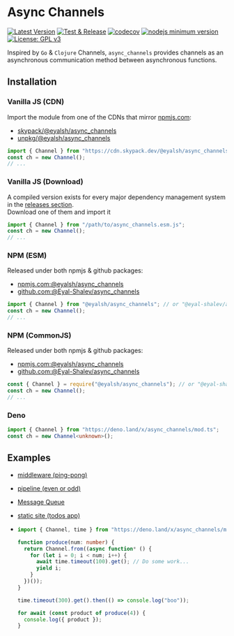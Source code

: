 # Async Channels

[![Latest Version](https://img.shields.io/github/v/release/eyal-shalev/async_channels?sort=semver&label=Version)](https://github.com/Eyal-Shalev/async_channels)
[![Test & Release](https://github.com/Eyal-Shalev/async_channels/actions/workflows/test-and-release.yml/badge.svg)](https://github.com/Eyal-Shalev/async_channels/actions/workflows/test-and-release.yml)
[![codecov](https://codecov.io/gh/Eyal-Shalev/async_channels/branch/main/graph/badge.svg?token=9EWOZTN2BP)](https://codecov.io/gh/Eyal-Shalev/async_channels)
[![nodejs minimum version](https://img.shields.io/node/v/@eyalsh/async_channels)](https://www.npmjs.com/package/@eyalsh/async_channels)
[![License: GPL v3](https://img.shields.io/badge/License-GPLv3-blue.svg)](https://www.gnu.org/licenses/gpl-3.0)

Inspired by `Go` & `Clojure` Channels, `async_channels` provides channels as an
asynchronous communication method between asynchronous functions.

## Installation

### Vanilla JS (CDN)

Import the module from one of the CDNs that mirror
[npmjs.com](https://npmjs.com):

- [skypack/@eyalsh/async_channels](https://skypack.dev/view/@eyalsh/async_channels)
- [unpkg/@eyalsh/async_channels](https://unpkg.com/@eyalsh/async_channels/dist/async_channels.esm.js)

```javascript
import { Channel } from "https://cdn.skypack.dev/@eyalsh/async_channels";
const ch = new Channel();
// ...
```

### Vanilla JS (Download)

A compiled version exists for every major dependency management system in the
[releases section](https://github.com/Eyal-Shalev/async_channels/releases).\
Download one of them and import it

```javascript
import { Channel } from "/path/to/async_channels.esm.js";
const ch = new Channel();
// ...
```

### NPM (ESM)

Released under both npmjs & github packages:

- [npmjs.com:@eyalsh/async_channels](https://www.npmjs.com/package/@eyalsh/async_channels)
- [github.com:@Eyal-Shalev/async_channels](https://github.com/Eyal-Shalev/async_channels/packages/983326)

```javascript
import { Channel } from "@eyalsh/async_channels"; // or "@eyal-shalev/async_channels" for github packages.
const ch = new Channel();
// ...
```

### NPM (CommonJS)

Released under both npmjs & github packages:

- [npmjs.com:@eyalsh/async_channels](https://www.npmjs.com/package/@eyalsh/async_channels)
- [github.com:@Eyal-Shalev/async_channels](https://github.com/Eyal-Shalev/async_channels/packages/983326)

```javascript
const { Channel } = require("@eyalsh/async_channels"); // or "@eyal-shalev/async_channels" for github packages.
const ch = new Channel();
// ...
```

### Deno

```typescript
import { Channel } from "https://deno.land/x/async_channels/mod.ts";
const ch = new Channel<unknown>();
```

## Examples

- [middleware (ping-pong)](/examples/middleware)

- [pipeline (even or odd)](/examples/even-or-odd-pipeline)

- [Message Queue](/examples/message-queue)

- [static site (todos app)](/examples/todos-static)

- ```typescript
  import { Channel, time } from "https://deno.land/x/async_channels/mod.ts";

  function produce(num: number) {
    return Channel.from((async function* () {
      for (let i = 0; i < num; i++) {
        await time.timeout(100).get(); // Do some work...
        yield i;
      }
    })());
  }

  time.timeout(300).get().then(() => console.log("boo"));

  for await (const product of produce(4)) {
    console.log({ product });
  }
  ```
